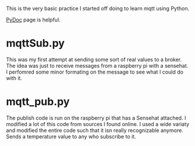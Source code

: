 This is the very basic practice I started off doing to learn mqtt using Python.

[PyDoc](https://pypi.python.org/pypi/paho-mqtt) page is helpful.

# mqttSub.py
This was my first attempt at sending some sort of real values to a broker. The idea was just to receive messages from a raspberry pi with a sensehat. I perfomred some minor formating on the message to see what I could do with it.

# mqtt_pub.py
The publish code is run on the raspberry pi that has a Sensehat attached. I modified a lot of this code from sources I found online. I used a wide variaty and modified the entire code such that it isn really recognizable anymore. Sends a temperature value to any who subscribe to it.